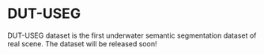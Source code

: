 # DUT-USEG
DUT-USEG dataset is the first underwater semantic segmentation dataset of real scene. The dataset will be released soon!
